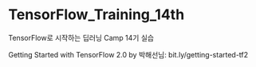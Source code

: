 # TensorFlow_Training_14th
TensorFlow로 시작하는 딥러닝 Camp 14기 실습


Getting Started with TensorFlow 2.0 by 박해선님: bit.ly/getting-started-tf2

